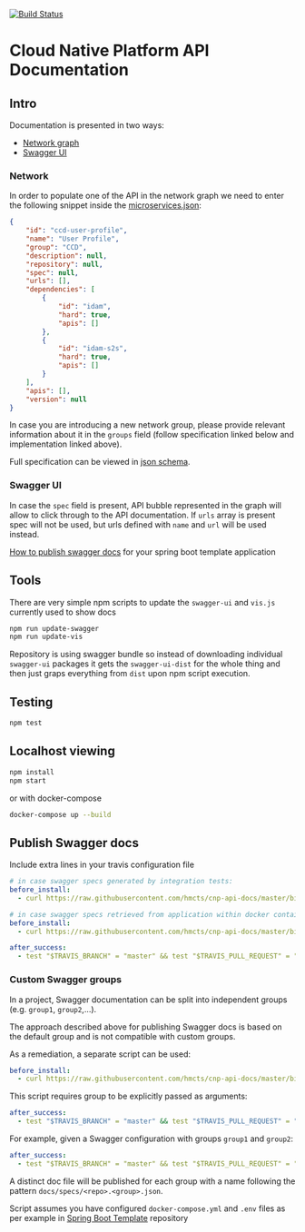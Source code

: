 [![Build Status](https://travis-ci.org/hmcts/cnp-api-docs.svg?branch=master)](https://travis-ci.org/hmcts/cnp-api-docs)

# Cloud Native Platform API Documentation

## Intro

Documentation is presented in two ways:

- [Network graph](#network)
- [Swagger UI](#swagger-ui)

### Network

In order to populate one of the API in the network graph we need to enter the following snippet inside the [microservices.json](docs/microservices.json):

```json
{
    "id": "ccd-user-profile",
    "name": "User Profile",
    "group": "CCD",
    "description": null,
    "repository": null,
    "spec": null,
    "urls": [],
    "dependencies": [
        {
            "id": "idam",
            "hard": true,
            "apis": []
        },
        {
            "id": "idam-s2s",
            "hard": true,
            "apis": []
        }
    ],
    "apis": [],
    "version": null
}
```

In case you are introducing a new network group, please provide relevant information about it in the `groups` field (follow specification linked below and implementation linked above).

Full specification can be viewed in [json schema](microservices-schema.json).

### Swagger UI

In case the `spec` field is present, API bubble represented in the graph will allow to click through to the API documentation. If `urls` array is present spec will not be used, but urls defined with `name` and `url` will be used instead.

[How to publish swagger docs](#publish-swagger-docs) for your spring boot template application

## Tools

There are very simple npm scripts to update the `swagger-ui` and `vis.js` currently used to show docs

```bash
npm run update-swagger
npm run update-vis
```

Repository is using swagger bundle so instead of downloading individual `swagger-ui` packages it gets the `swagger-ui-dist` for the whole thing and then just graps everything from `dist` upon npm script execution.

## Testing

```bash
npm test
```

## Localhost viewing

```bash
npm install
npm start
```

or with docker-compose

```bash
docker-compose up --build
```

## Publish Swagger docs

Include extra lines in your travis configuration file

```yaml
# in case swagger specs generated by integration tests:
before_install:
  - curl https://raw.githubusercontent.com/hmcts/cnp-api-docs/master/bin/publish-swagger-docs-dockerless.sh > publish-swagger-docs.sh

# in case swagger specs retrieved from application within docker container
before_install:
  - curl https://raw.githubusercontent.com/hmcts/cnp-api-docs/master/bin/publish-swagger-docs.sh > publish-swagger-docs.sh

after_success:
  - test "$TRAVIS_BRANCH" = "master" && test "$TRAVIS_PULL_REQUEST" = "false" && sh ./publish-swagger-docs.sh
```

### Custom Swagger groups

In a project, Swagger documentation can be split into independent groups (e.g. `group1`, `group2`,...).

The approach described above for publishing Swagger docs is based on the default group and is not compatible with custom groups.

As a remediation, a separate script can be used:

```yaml
before_install:
  - curl https://raw.githubusercontent.com/hmcts/cnp-api-docs/master/bin/publish-swagger-group-docs.sh > publish-swagger-docs.sh
```

This script requires group to be explicitly passed as arguments:

```yaml
after_success:
  - test "$TRAVIS_BRANCH" = "master" && test "$TRAVIS_PULL_REQUEST" = "false" && sh ./publish-swagger-docs.sh <group...>
```

For example, given a Swagger configuration with groups `group1` and `group2`:

```yaml
after_success:
  - test "$TRAVIS_BRANCH" = "master" && test "$TRAVIS_PULL_REQUEST" = "false" && sh ./publish-swagger-docs.sh group1 group2
```

A distinct doc file will be published for each group with a name following the pattern `docs/specs/<repo>.<group>.json`.

Script assumes you have configured `docker-compose.yml` and `.env` files as per example in [Spring Boot Template](https://github.com/hmcts/spring-boot-template) repository
